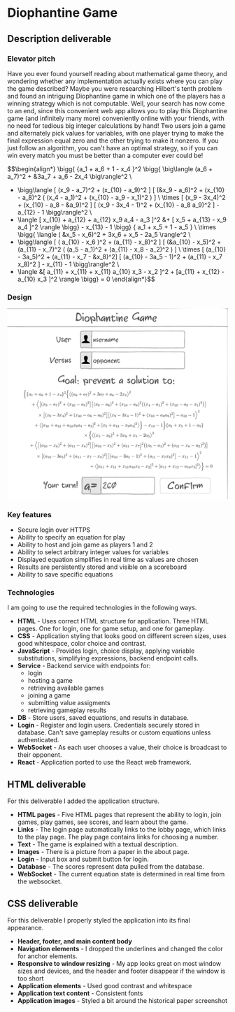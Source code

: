 # Diophantine Game

## Description deliverable

### Elevator pitch

Have you ever found yourself reading about mathematical game theory, and wondering whether any implementation actually exists where you can play the game described? Maybe you were researching Hilbert's tenth problem and found an intriguing Diophantine game in which one of the players has a winning strategy which is not computable. Well, your search has now come to an end, since this convenient web app allows you to play this Diophantine game (and infinitely many more) conveniently online with your friends, with no need for tedious big integer calculations by hand! Two users join a game and alternately pick values for variables, with one player trying to make the final expression equal zero and the other trying to make it nonzero. If you just follow an algorithm, you can't have an optimal strategy, so if you can win every match you must be better than a computer ever could be!

$$\begin{align*}
\bigg\{ \{a_1 + a_6 + 1 - x_4 \}^2 \bigg\{ \big\langle (a_6 + a_7)^2 + &3a_7 + a_6 - 2x_4 \big\rangle^2 \\
  + \bigg\langle [ (x_9 - a_7)^2 + (x_{10} - a_9)^2 ] [ (&x_9 - a_6)^2 + (x_{10} - a_8)^2 ( (x_4 - a_1)^2 + (x_{10} - a_9 - x_1)^2 ) ] \\
  \times [ (x_9 - 3x_4)^2 + (x_{10} - a_8 - &a_9)^2 ] [ (x_9 - 3x_4 - 1)^2 + (x_{10} - a_8 a_9)^2 ] - a_{12} - 1 \bigg\rangle^2 \\
  + \langle [ x_{10} + a_{12} + a_{12} x_9 a_4 - a_3 ]^2 &+ [ x_5 + a_{13} - x_9 a_4 ]^2 \rangle \bigg\} - x_{13} - 1 \bigg\} \{ a_1 + x_5 + 1 - a_5 \} \\
  \times \bigg\{ \langle ( &x_5 - x_6)^2 + 3x_6 + x_5 - 2a_5 \rangle^2 \\
  + \bigg\langle [ ( a_{10} - x_6 )^2 + (a_{11} - x_8)^2 ] [ (&a_{10} - x_5)^2 + (a_{11} - x_7)^2 ( (a_5 - a_1)^2 + (a_{11} - x_8 - a_2)^2 ) ] \\
  \times [ (a_{10} - 3a_5)^2 + (a_{11} - x_7 - &x_8)^2] [ (a_{10} - 3a_5 - 1)^2 + (a_{11} - x_7 x_8)^2 ] - x_{11} - 1 \bigg\rangle^2 \\
  + \langle &[ a_{11} + x_{11} + x_{11} a_{10} x_3 - x_2 ]^2 + [a_{11} + x_{12} - a_{10} x_3 ]^2 \rangle \bigg\} = 0        \end{align*}$$

### Design

![Mock](diophantine_game_mockup.png)

### Key features

- Secure login over HTTPS
- Ability to specify an equation for play
- Ability to host and join game as players 1 and 2
- Ability to select arbitrary integer values for variables
- Displayed equation simplifies in real time as values are chosen
- Results are persistently stored and visible on a scoreboard
- Ability to save specific equations

### Technologies

I am going to use the required technologies in the following ways.

- **HTML** - Uses correct HTML structure for application. Three HTML pages. One for login, one for game setup, and one for gameplay.
- **CSS** - Application styling that looks good on different screen sizes, uses good whitespace, color choice and contrast.
- **JavaScript** - Provides login, choice display, applying variable substitutions, simplifying expressions, backend endpoint calls.
- **Service** - Backend service with endpoints for:
  - login
  - hosting a game
  - retrieving available games
  - joining a game
  - submitting value assigments
  - retrieving gameplay results
- **DB** - Store users, saved equations, and results in database.
- **Login** - Register and login users. Credentials securely stored in database. Can't save gameplay results or custom equations unless authenticated.
- **WebSocket** - As each user chooses a value, their choice is broadcast to their opponent.
- **React** - Application ported to use the React web framework.

## HTML deliverable

For this deliverable I added the application structure.

- **HTML pages** - Five HTML pages that represent the ability to login, join games, play games, see scores, and learn about the game.
- **Links** - The login page automatically links to the lobby page, which links to the play page. The play page contains links for choosing a number.
- **Text** - The game is explained with a textual description.
- **Images** - There is a picture from a paper in the about page.
- **Login** - Input box and submit button for login.
- **Database** - The scores represent data pulled from the database.
- **WebSocket** - The current equation state is determined in real time from the websocket.

## CSS deliverable

For this deliverable I properly styled the application into its final appearance.

- **Header, footer, and main content body**
- **Navigation elements** - I dropped the underlines and changed the color for anchor elements.
- **Responsive to window resizing** - My app looks great on most window sizes and devices, and the header and footer disappear if the window is too short
- **Application elements** - Used good contrast and whitespace
- **Application text content** - Consistent fonts
- **Application images** - Styled a bit around the historical paper screenshot
